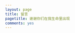 ```yaml
---
layout: page
title: 留言
pagetitle: 谢谢你们在我生命里出现
comments: yes
---
```


<a href="http://imgur.com/R7DcDtH"><img src="http://i.imgur.com/R7DcDtH.jpg" alt="" title="Hosted by imgur.com" /></a>
